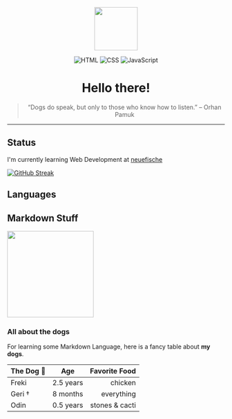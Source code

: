 <div id="header" align="center">
  <img src="https://media.giphy.com/media/hqU2KkjW5bE2v2Z7Q2/giphy.gif" width="100"/>

  ![HTML](https://img.shields.io/badge/HTML5-E34F26?style=for-the-badge&logo=html5&logoColor=white)
  ![CSS](https://img.shields.io/badge/CSS3-1572B6?style=for-the-badge&logo=css3&logoColor=white)
  ![JavaScript](https://img.shields.io/badge/JavaScript-F7DF1E?style=for-the-badge&logo=javascript&logoColor=black)

  # Hello there!

  > “Dogs do speak, but only to those who know how to listen.”
– Orhan Pamuk
 
---
</div>

## Status

  I'm currently learning Web Development at [neuefische](https://www.neuefische.de/bootcamp/web-development)

[![GitHub Streak](https://streak-stats.demolab.com?user=ninaassmann&theme=tokyonight&hide_border=true&border_radius=5&date_format=j%20M%5B%20Y%5D)](https://git.io/streak-stats)

## Languages



## Markdown Stuff

<img src="https://www.ninaassmann.de/assets/ninaassmann-img.jpg" width="200" height="auto" border-radius="50%">

### All about the dogs

For learning some Markdown Language, here is a fancy table about **my dogs**.

| The Dog :dog:  | Age        | Favorite Food  |
| -------------- |:----------:| --------------:|
| Freki          | 2.5 years  | chicken        |
| Geri †         | 8 months   | everything     |
| Odin           | 0.5 years  | stones & cacti |
